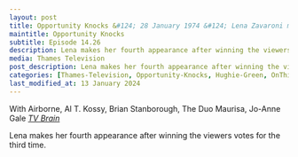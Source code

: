 ```yaml
---
layout: post
title: Opportunity Knocks &#124; 28 January 1974 &#124; Lena Zavaroni makes her fourth appearance
maintitle: Opportunity Knocks
subtitle: Episode 14.26
description: Lena makes her fourth appearance after winning the viewers votes for the third time.
media: Thames Television
post_description: Lena makes her fourth appearance after winning the viewers votes for the third time.
categories: [Thames-Television, Opportunity-Knocks, Hughie-Green, OnThisDay28January]
last_modified_at: 13 January 2024
---
```


With Airborne, Al T. Kossy, Brian Stanborough, The Duo Maurisa, Jo-Anne Gale
<cite><a href="https://www.tvbrain.info/tv-archive?showname=Opportunity+Knocks&type=lostshow#:~:text=With%20Airborne%2C%20Al%20T.%20Kossy%2C%20Brian%20Stanborough%2C%20The%20Duo%20Maurisa%2C%20Jo%2DAnne%20Gale">TV Brain</a></cite>

Lena makes her fourth appearance after winning the viewers votes for the third time.

